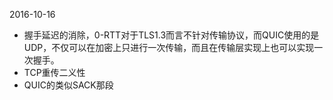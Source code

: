2016-10-16

- 握手延迟的消除，0-RTT对于TLS1.3而言不针对传输协议，而QUIC使用的是UDP，不仅可以在加密上只进行一次传输，而且在传输层实现上也可以实现一次握手。  
- TCP重传二义性
- QUIC的类似SACK那段
